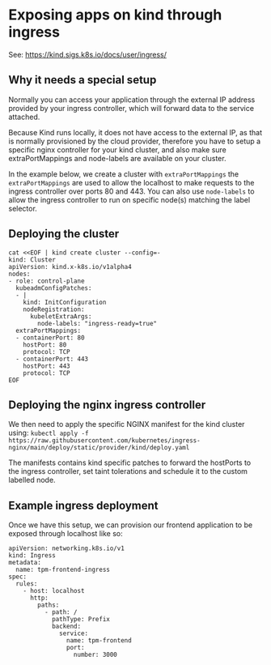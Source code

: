 # Exposing apps on kind through ingress

See: https://kind.sigs.k8s.io/docs/user/ingress/

## Why it needs a special setup

Normally you can access your application through the external IP address provided by your ingress controller, which will forward data to the service attached.

Because Kind runs locally, it does not have access to the external IP, as that is normally provisioned by the cloud provider, therefore you have to setup a specific nginx controller for your kind cluster, and also make sure extraPortMappings and node-labels are available on your cluster.

In the example below, we create a cluster with `extraPortMappings` the `extraPortMappings` are used to allow the localhost to make requests to the ingress controller over ports 80 and 443.
You can also use `node-labels` to allow the ingress controller to run on specific node(s) matching the label selector.

## Deploying the cluster

```
cat <<EOF | kind create cluster --config=-
kind: Cluster
apiVersion: kind.x-k8s.io/v1alpha4
nodes:
- role: control-plane
  kubeadmConfigPatches:
  - |
    kind: InitConfiguration
    nodeRegistration:
      kubeletExtraArgs:
        node-labels: "ingress-ready=true"
  extraPortMappings:
  - containerPort: 80
    hostPort: 80
    protocol: TCP
  - containerPort: 443
    hostPort: 443
    protocol: TCP
EOF
```

## Deploying the nginx ingress controller

We then need to apply the specific NGINX manifest for the kind cluster using:
`kubectl apply -f https://raw.githubusercontent.com/kubernetes/ingress-nginx/main/deploy/static/provider/kind/deploy.yaml`

The manifests contains kind specific patches to forward the hostPorts to the ingress controller, set taint tolerations and schedule it to the custom labelled node.

## Example ingress deployment

Once we have this setup, we can provision our frontend application to be exposed through localhost like so:

```
apiVersion: networking.k8s.io/v1
kind: Ingress
metadata:
  name: tpm-frontend-ingress
spec:
  rules:
    - host: localhost
      http:
        paths:
          - path: /
            pathType: Prefix
            backend:
              service:
                name: tpm-frontend
                port:
                  number: 3000
```
